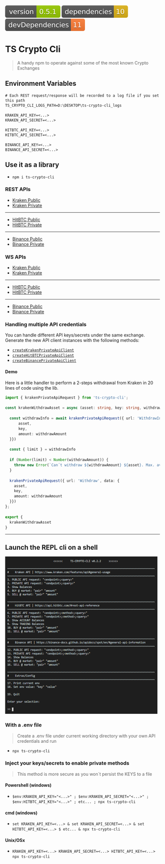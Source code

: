 <img src=".ci_badges/npm-version-badge.svg" /> <img src=".ci_badges/npm-dependencies-badge.svg" /> <img src=".ci_badges/npm-devdependencies-badge.svg" />

# TS Crypto Cli

> A handy npm to operate against some of the most known Crypto Exchanges

## Environment Variables

```
# Each REST request/response will be recorded to a log file if you set this path
TS_CRYPTO_CLI_LOGS_PATH=D:\DESKTOP\ts-crypto-cli_logs

KRAKEN_API_KEY=<...>
KRAKEN_API_SECRET=<...>

HITBTC_API_KEY=<...>
HITBTC_API_SECRET=<...>

BINANCE_API_KEY=<...>
BINANCE_API_SECRET=<...>
```

## Use it as a library

- `npm i ts-crypto-cli`

### REST APIs

- [Kraken Public](https://yeikiu.github.io/ts-crypto-cli/modules/_kraken_public_api_request_.html)
- [Kraken Private](https://yeikiu.github.io/ts-crypto-cli/modules/_kraken_private_api_request_.html)
---
- [HitBTC Public](https://yeikiu.github.io/ts-crypto-cli/modules/_hitbtc_public_api_request_.html)
- [HitBTC Private](https://yeikiu.github.io/ts-crypto-cli/modules/_hitbtc_private_api_request_.html)
---
- [Binance Public](https://yeikiu.github.io/ts-crypto-cli/modules/_binance_public_api_request_.html)
- [Binance Private](https://yeikiu.github.io/ts-crypto-cli/modules/_binance_private_api_request_.html)

### WS APIs

- [Kraken Public](https://yeikiu.github.io/ts-crypto-cli/modules/_kraken_public_ws_handler_.html)
- [Kraken Private](https://yeikiu.github.io/ts-crypto-cli/modules/_kraken_private_ws_handler_.html)
---
- [HitBTC Public](https://yeikiu.github.io/ts-crypto-cli/modules/_hitbtc_public_ws_handler_.html)
- [HitBTC Private](https://yeikiu.github.io/ts-crypto-cli/modules/_hitbtc_private_ws_handler_.html)
---
- [Binance Public](https://yeikiu.github.io/ts-crypto-cli/modules/_binance_public_ws_handler_.html)
- [Binance Private](https://yeikiu.github.io/ts-crypto-cli/modules/_binance_private_ws_handler_.html)

### Handling multiple API credentials

You can handle different API keys/secrets under the same exchange. Generate the new API client instances with the following methods:

- [`createKrakenPrivateApiClient`](https://yeikiu.github.io/ts-crypto-cli/modules/_kraken_private_api_request_.html#createkrakenprivateapiclient)
- [`createHitBTCPrivateApiClient`](https://yeikiu.github.io/ts-crypto-cli/modules/_hitbtc_private_api_request_.html#createhitbtcprivateapiclient)
- [`createBinancePrivateApiClient`](https://yeikiu.github.io/ts-crypto-cli/modules/_binance_private_api_request_.html#createbinanceprivateapiclient)


#### Demo

Here is a little handler to perform a 2-steps withdrawal from Kraken in 20 lines of code using the lib.

```typescript
import { krakenPrivateApiRequest } from 'ts-crypto-cli';

const krakenWithdrawAsset = async (asset: string, key: string, withdrawAmount: number): Promise<void> => {

  const withdrawInfo = await krakenPrivateApiRequest({ url: 'WithdrawInfo', data: {
      asset,
      key,
      amount: withdrawAmount
  }})

  const { limit } = withdrawInfo

  if (Number(limit) < Number(withdrawAmount)) {
    throw new Error(`Can´t withdraw ${withdrawAmount} ${asset}. Max. available ${limit}`)
  }

  krakenPrivateApiRequest({ url: 'Withdraw', data: {
    asset,
    key,
    amount: withdrawAmount
  }})
};

export {
  krakenWithdrawAsset
}
```

---

## Launch the REPL cli on a shell

<img src=".github/menu_demo.png" />

### With a .env file

> Create a .env file under current working directory with your own API credentials and run

- `npx ts-crypto-cli`

### Inject your keys/secrets to enable private methods

> This method is more secure as you won´t persist the KEYS to a file

#### Powershell (windows)

- `$env:KRAKEN_API_KEY="<...>" ; $env:KRAKEN_API_SECRET="<...>" ; $env:HITBTC_API_KEY="<...>" ; etc... ; npx ts-crypto-cli`

#### cmd (windows)

- `set KRAKEN_API_KEY=<...> & set KRAKEN_API_SECRET=<...> & set HITBTC_API_KEY=<...> $ etc... & npx ts-crypto-cli`

#### Unix/OSx

- `KRAKEN_API_KEY=<...> KRAKEN_API_SECRET=<...> HITBTC_API_KEY=<...> npx ts-crypto-cli`
